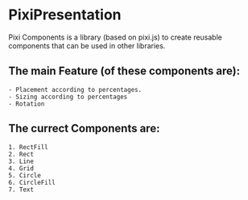 # PixiPresentation

 Pixi Components is a library (based on pixi.js) to create reusable components that can be used in other libraries.
 
## The main Feature (of these components are):

    - Placement according to percentages.
    - Sizing according to percentages
    - Rotation
 
## The currect Components are:

    1. RectFill
    2. Rect
    3. Line
    4. Grid
    5. Circle
    6. CircleFill
    7. Text
